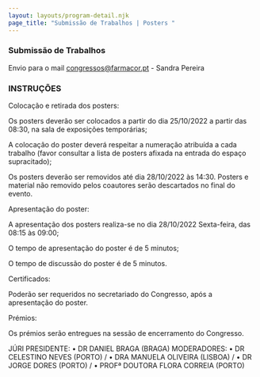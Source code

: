 ```yaml
---
layout: layouts/program-detail.njk
page_title: "Submissão de Trabalhos | Posters "
---
```

### Submissão de Trabalhos
Envio para o mail congressos@farmacor.pt - Sandra Pereira

### INSTRUÇÕES 

Colocação e retirada dos posters:

Os posters deverão ser colocados a partir do dia 25/10/2022 a partir das 08:30, na sala de exposições temporárias;

A colocação do poster deverá respeitar a numeração atribuída a cada trabalho (favor consultar a lista de posters afixada na entrada do espaço supracitado);

Os posters deverão ser removidos até dia 28/10/2022 às 14:30. Posters e material não removido pelos coautores serão descartados no final do evento.

Apresentação do poster:

A apresentação dos posters realiza-se no dia 28/10/2022 Sexta-feira, das 08:15 às 09:00;

O tempo de apresentação do poster é de 5 minutos;

O tempo de discussão do poster é de 5 minutos.

Certificados:

Poderão ser requeridos no secretariado do Congresso, após a apresentação do poster.

Prémios:

Os prémios serão entregues na sessão de encerramento do Congresso.

JÚRI
PRESIDENTE: • DR DANIEL BRAGA (BRAGA)
MODERADORES: • DR CELESTINO NEVES (PORTO) /
• DRA MANUELA OLIVEIRA (LISBOA) /
• DR JORGE DORES (PORTO) /
• PROFª DOUTORA FLORA CORREIA (PORTO)
